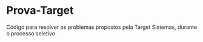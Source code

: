 # Prova-Target
Código para resolver os problemas propostos pela Target Sistemas, durante o processo seletivo
